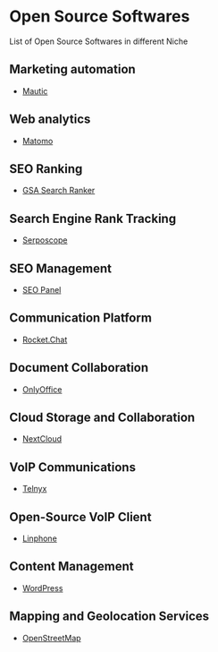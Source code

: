# Open Source Softwares
List of Open Source Softwares in different Niche

<h2> Marketing automation </h2>
<ul>
   <li><a href="https://www.mautic.org/">Mautic </a></li>
</ul>
 
<h2> Web analytics</h2>
<ul>
   <li><a href="https://matomo.org/">Matomo </a></li>
</ul>

<h2>SEO Ranking</h2>
<ul>
   <li><a href="https://www.gsa-online.de/en/seo-software/gsa-search-ranker/">GSA Search Ranker</a></li>
</ul>

<h2>Search Engine Rank Tracking</h2>
<ul>
   <li><a href="https://www.serposcope.com/en/">Serposcope</a></li>
</ul>

<h2>SEO Management</h2>
<ul>
   <li><a href="https://www.seopanel.org/">SEO Panel</a></li>
</ul>

<h2>Communication Platform</h2>
<ul>
   <li><a href="https://rocket.chat/">Rocket.Chat</a></li>
</ul>

<h2>Document Collaboration</h2>
<ul>
   <li><a href="https://www.onlyoffice.com/">OnlyOffice</a></li>
</ul>

<h2>Cloud Storage and Collaboration</h2>
<ul>
   <li><a href="https://nextcloud.com/">NextCloud</a></li>
</ul>

<h2>VoIP Communications</h2>
<ul>
   <li><a href="https://telnyx.com/">Telnyx</a></li>
</ul>

<h2>Open-Source VoIP Client</h2>
<ul>
   <li><a href="https://www.linphone.org/">Linphone</a></li>
</ul>

<h2>Content Management</h2>
<ul>
   <li><a href="https://wordpress.org/">WordPress</a></li>
</ul>

<h2>Mapping and Geolocation Services</h2>
<ul>
   <li><a href="https://www.openstreetmap.org/">OpenStreetMap</a></li>
</ul>
